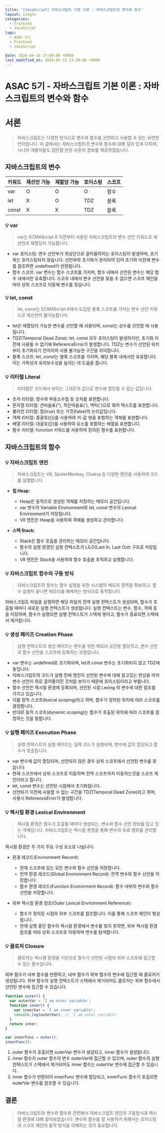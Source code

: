 ```yaml
---
title: '[JavaScript] 자바스크립트 기본 이론 : 자바스크립트의 변수와 함수'
layout: single
categories:
  - Frontend
  - JavaScript
tags:
  - ASAC 5기
  - Frontend
  - JavaScript

date: 2024-04-16 17:00:00 +0900
last_modified_at: 2024-05-13 23:30:00 +0900
---
```


# ASAC 5기 - 자바스크립트 기본 이론 : 자바스크립트의 변수와 함수

# 서론

> 자바스크립트는 다양한 방식으로 변수와 함수를 선언하고 사용할 수 있는 유연한 언어입니다. 이 글에서는 자바스크립트의 변수와 함수에 대해 깊이 있게 다루며, 시니어 개발자들도 감탄할 만한 수준의 정보를 제공하겠습니다.

## 자바스크립트의 변수

| 키워드 | 재선언 가능 | 재할당 가능 | 호이스팅 | 스코프 |
| ------ | ----------- | ----------- | -------- | ------ |
| var    | O           | O           | O        | 함수   |
| let    | X           | O           | TDZ      | 블록   |
| const  | X           | X           | TDZ      | 블록   |

### 💡 var

> var는 ECMAScript 6 이전부터 사용된 자바스크립트의 변수 선언 키워드로 재선언과 재할당이 가능합니다.

- var 호이스팅: 변수 선언부가 최상단으로 끌어올려지는 호이스팅이 발생하며, 초기화는 호이스팅되지 않습니다. 선언부와 초기화가 분리되어 있어 초기화 이전에 변수를 참조하면 undefined가 반환됩니다.
- 함수 스코프: var 변수는 함수 스코프를 가지며, 함수 내에서 선언된 변수는 해당 함수 내에서만 유효합니다. 스코프 내에서 변수 선언을 찾을 수 없으면 스코프 체인을 따라 상위 스코프로 이동해 변수를 찾습니다.

### 💡 let, const

> let, const는 ECMAScript 6에서 도입된 블록 스코프를 가지는 변수 선언 키워드로 재선언이 불가능합니다.

- let은 재할당이 가능한 변수를 선언할 때 사용되며, const는 상수를 선언할 때 사용됩니다.
- TDZ(Temporal Dead Zone): let, const 모두 호이스팅이 발생하지만, 초기화 이전에 사용될 수 없기에 ReferenceError가 발생합니다. TDZ는 변수가 선언된 위치부터 초기화되기 전까지의 사용 불가능한 구간을 의미합니다.
- 블록 스코프: let, const는 블록 스코프를 가지며, 해당 블록 내에서만 유효합니다. 이는 가독성과 유지보수성을 높이는 데 도움을 줍니다.

### 💡 리터럴 Literal

> 리터럴은 코드에서 보이는 그대로의 값으로 변수에 할당될 수 있는 값입니다.

- 숫자 리터럴: 정수와 부동소수점 등 숫자를 표현합니다.
- 문자열 리터럴: 큰따옴표("), 작은따옴표('), 백틱(\`)으로 묶어 텍스트를 표현합니다.
- 불리언 리터럴: 참(true) 또는 거짓(false)의 논리값입니다.
- 객체 리터럴: 중괄호({})를 사용하여 키-값 쌍을 포함하는 객체를 표현합니다.
- 배열 리터럴: 대괄호([])를 사용하여 요소를 포함하는 배열을 표현합니다.
- 함수 리터럴: function 키워드를 사용하여 정의된 함수를 표현합니다.

## 자바스크립트의 함수

### 💡 자바스크립트 엔진

> 자바스크립트는 V8, SpiderMonkey, Chakra 등 다양한 엔진을 사용하여 코드를 실행합니다.

- **힙 Heap:**

  - Heap은 동적으로 생성된 객체를 저장하는 메모리 공간입니다.
  - var 변수의 Variable Environment와 let, const 변수의 Lexical Environment가 저장됩니다.
  - V8 엔진은 Heap을 사용하여 객체를 생성하고 관리합니다.

- **스택 Stack:**

  - Stack은 함수 호출을 관리하는 메모리 공간입니다.
  - 함수의 실행 환경인 실행 컨텍스트가 LILO(Last In, Last Out) 구조로 저장됩니다.
  - V8 엔진은 Stack을 사용하여 함수 호출을 추적하고 실행합니다.

### 💡 자바스크립트 함수의 구동 방식

> 자바스크립트의 함수는 함수 실행을 위한 시스템의 메모리 영역을 확보하고, 함수 실행이 끝나면 메모리를 해제하는 방식으로 동작합니다.

자바스크립트 파일을 실행하면 해당 파일의 전역 실행 컨텍스트가 생성되며, 함수가 호출될 때마다 새로운 실행 컨텍스트가 생성됩니다. 실행 컨텍스트는 변수, 함수, 객체 등을 저장하며, 함수가 실행되면 실행 컨텍스트가 스택에 쌓이고, 함수가 종료되면 스택에서 제거됩니다.

### 💡 생성 페이즈 Creation Phase

> 실행 컨텍스트의 생성 페이즈는 변수를 위한 메모리 공간을 할당하고, 변수 선언과 함수 선언을 스코프에 등록하는 과정입니다.

- var 변수는 undefined로 초기화되며, let과 const 변수는 초기화되지 않고 TDZ에 놓입니다.
- 자바스크립트의 코드가 실행 전에 엔진이 선언된 변수에 대해 알고있는 현상을 마치 변수 선언이 위로 끌어올려진 것처럼 보이기 때문에 호이스팅이라고 부릅니다.
- 함수 선언은 렉시컬 환경에 등록되며, 선언된 시점 Lexing 의 변수에 대한 참조를 가지고 있습니다.
- 이를 정적 스코프(lexical scoping)라고 하며, 함수가 정의된 위치에 따라 스코프를 결정합니다.
- 반대로 동적 스코프(dynamic scoping)는 함수가 호출된 위치에 따라 스코프를 결정하는 것을 말합니다.

### 💡 실행 페이즈 Execution Phase

> 실행 컨텍스트의 실행 페이즈는 실제 코드가 실행되며, 변수에 값이 할당되고 함수가 호출됩니다.

- var 변수에 값이 할당되며, 선언되지 않은 경우 상위 스코프에서 선언된 변수를 찾습니다.
- 현재 스코프에서 상위 스코프로 이동하며 전역 스코프까지 이동하는것을 스코프 체인이라고 합니다.
- let, const 변수는 선언된 시점에서 초기화됩니다.
- 선언되기 이전에 사용할 수 없는 구간을 TDZ(Temporal Dead Zone)라고 하며, 사용시 ReferenceError가 발생합니다.

### 💡 렉시컬 환경 Lexical Environment

> 렉시컬 환경은 함수가 호출될 때마다 생성되는, 변수와 함수 선언 정보를 담고 있는 객체입니다. 자바스크립트는 렉시컬 환경을 통해 변수의 유효 범위를 관리합니다.

렉시컬 환경은 두 가지 주요 구성 요소로 나뉩니다:

- 환경 레코드(Environment Record):

  - 현재 스코프에 있는 모든 변수와 함수 선언을 저장합니다.
  - 전역 환경 레코드(Global Environment Record): 전역 변수와 함수 선언을 저장합니다.
  - 함수 환경 레코드(Function Environment Record): 함수 내부의 변수와 함수 선언을 저장합니다.

- 외부 렉시컬 환경 참조(Outer Lexical Environment Reference):

  - 함수가 정의된 시점의 외부 스코프를 참조합니다. 이를 통해 스코프 체인이 형성됩니다.
  - 현재 실행 중인 함수의 렉시컬 환경에서 변수를 찾지 못하면, 외부 렉시컬 환경 참조를 따라 상위 스코프로 이동하며 변수를 탐색합니다.

### 💡 클로저 Closure

> 클로저는 렉시컬 환경을 기반으로 함수가 선언된 시점의 외부 스코프에 접근할 수 있는 함수입니다.

외부 함수가 내부 함수를 반환하고, 내부 함수가 외부 함수의 변수에 접근할 때 클로저가 생성됩니다. 외부 함수의 실행 컨텍스트가 스택에서 제거되어도 클로저는 외부 함수에서 선언된 변수에 접근할 수 있습니다.

```javascript
function outer() {
  var outerVar = 'I am outer variable';
  function inner() {
    var innerVar = 'I am inner variable';
    console.log(outerVar); // 'I am outer variable'
  }
  return inner;
}

var innerFunc = outer();
innerFunc();
```

1. outer 함수가 호출되면 outerVar 변수가 생성되고, inner 함수가 생성됩니다.
2. inner 함수가 outer 함수의 변수 outerVar에 접근할 수 있으며, outer 함수의 실행 컨텍스트가 스택에서 제거되어도 inner 함수는 outerVar 변수에 접근할 수 있습니다.
3. inner 함수가 반환되어 innerFunc 변수에 할당되고, innerFunc 함수가 호출되면 outerVar 변수를 참조할 수 있습니다.

## 결론

> 자바스크립트와 변수와 함수와 관련해서 자바스크립트 엔진의 구동방식과 렉시컬 환경에 대해 알아보았습니다. 변수와 함수를 잘 사용하기 위해서는 호이스팅과 스코프 체인의 동작 방식을 이해하는 것이 중요합니다.
